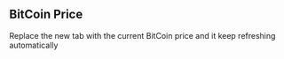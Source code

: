 ## BitCoin Price
Replace the new tab with the current BitCoin price and it keep refreshing automatically